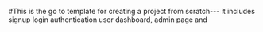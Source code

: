 #This is the go to template for creating a project from scratch--- it includes signup login authentication user dashboard, admin page and 
